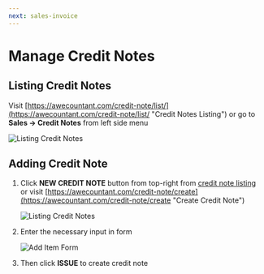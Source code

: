 ```yaml
---
next: sales-invoice
---
```


# Manage Credit Notes

## Listing Credit Notes
Visit [https://awecountant.com/credit-note/list/](https://awecountant.com/credit-note/list/ "Credit Notes Listing") or go to **Sales → Credit Notes** from left side menu

   ![Listing Credit Notes](~@assets/img/guide/credit_notes_listing.jpg)

## Adding Credit Note
1. Click **NEW CREDIT NOTE** button from top-right from [credit note listing](#credit-notes-listing) or visit [https://awecountant.com/credit-note/create](https://awecountant.com/credit-note/create "Create Credit Note")

	![Listing Credit Notes](~@assets/img/guide/credit_notes_listing.jpg)

2. Enter the necessary input in form

	![Add Item Form](~@assets/img/guide/credit_note_create_form.jpg)

3. Then click **ISSUE** to create credit note
